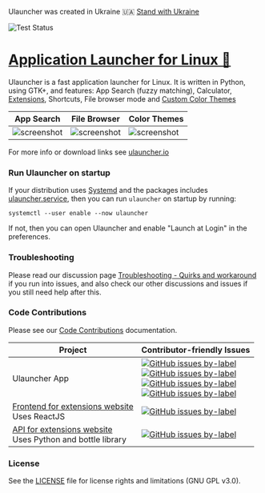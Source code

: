Ulauncher was created in Ukraine 🇺🇦 [Stand with Ukraine](https://www.stopputin.net/)

![Test Status](https://github.com/Ulauncher/Ulauncher/actions/workflows/tests.yml/badge.svg?branch=v5)


[Application Launcher for Linux 🐧](https://ulauncher.io)
================================

Ulauncher is a fast application launcher for Linux. It is written in Python, using GTK+, and features: App Search (fuzzy matching), Calculator, [Extensions](https://ext.ulauncher.io/), Shortcuts, File browser mode and [Custom Color Themes](https://docs.ulauncher.io/en/latest/themes/themes.html)

| App Search | File Browser | Color Themes |
---|---|---
|![screenshot](https://i.imgur.com/8FpJLGG.png?1)|![screenshot](https://i.imgur.com/wJvXSmP.png?1)|![screenshot](https://i.imgur.com/2a4GCW7.png?1)|

For more info or download links see [ulauncher.io](https://ulauncher.io)


### Run Ulauncher on startup

If your distribution uses [Systemd](https://www.freedesktop.org/wiki/Software/systemd/) and the packages includes [ulauncher.service](ulauncher.service), then you can run `ulauncher` on startup by running:

```
systemctl --user enable --now ulauncher
```

If not, then you can open Ulauncher and enable "Launch at Login" in the preferences.


### Troubleshooting

Please read our discussion page [Troubleshooting - Quirks and workaround](https://github.com/Ulauncher/Ulauncher/discussions/991) if you run into issues, and also check our other discussions and issues if you still need help after this.


### Code Contributions

Please see our [Code Contributions](CONTRIBUTING.md) documentation.


| Project | Contributor-friendly Issues |
---|---
| Ulauncher App | [![GitHub issues by-label](https://img.shields.io/github/issues/Ulauncher/Ulauncher/contributor-friendly.svg?color=3cf014&label=All%20contributor-friendly&style=for-the-badge)](https://github.com/Ulauncher/Ulauncher/labels/contributor-friendly) <br> [![GitHub issues by-label](https://img.shields.io/github/issues/Ulauncher/Ulauncher/Python.svg?color=5319e7&label=Python&style=for-the-badge)](https://github.com/Ulauncher/Ulauncher/labels/Python) <br> [![GitHub issues by-label](https://img.shields.io/github/issues/Ulauncher/Ulauncher/VueJS.svg?color=a553cc&label=VueJS&style=for-the-badge)](https://github.com/Ulauncher/Ulauncher/labels/VueJS) <br> [![GitHub issues by-label](https://img.shields.io/github/issues/Ulauncher/Ulauncher/Linux.svg?color=0e035e&label=Linux&style=for-the-badge)](https://github.com/Ulauncher/Ulauncher/labels/Linux)|
| [Frontend for extensions website](https://github.com/Ulauncher/ext.ulauncher.io) <br> Uses ReactJS | [![GitHub issues by-label](https://img.shields.io/github/issues/Ulauncher/ext.ulauncher.io/contributor-friendly.svg?color=3cf014&label=contributor-friendly&style=for-the-badge)](https://github.com/Ulauncher/ext.ulauncher.io/labels/contributor-friendly)|
| [API for extensions website](https://github.com/Ulauncher/ext-api.ulauncher.io) <br> Uses Python and bottle library | [![GitHub issues by-label](https://img.shields.io/github/issues/Ulauncher/ext-api.ulauncher.io/contributor-friendly.svg?color=3cf014&label=contributor-friendly&style=for-the-badge)](https://github.com/Ulauncher/ext-api.ulauncher.io/labels/contributor-friendly)|


### License

See the [LICENSE](LICENSE) file for license rights and limitations (GNU GPL v3.0).
